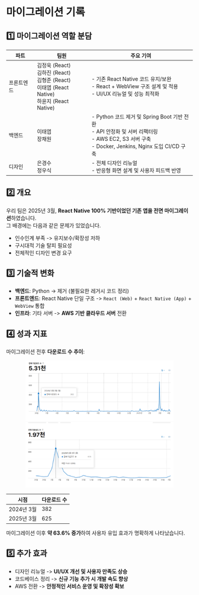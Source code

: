 # 마이그레이션 기록

## 1️⃣ 마이그레이션 역할 분담

<div align="center">

| 파트       | 팀원                                                                                                 | 주요 기여                                                                                                                                             |
| ---------- | ---------------------------------------------------------------------------------------------------- | ----------------------------------------------------------------------------------------------------------------------------------------------------- |
| 프론트엔드 | 김정욱 (React)<br>김하진 (React)<br>김형준 (React)<br>이태엽 (React Native)<br>하윤지 (React Native) | - 기존 React Native 코드 유지/보완<br>- React + WebView 구조 설계 및 적용<br>- UI/UX 리뉴얼 및 성능 최적화                                            |
| 백엔드     | 이태엽<br>장채원                                                                                     | - Python 코드 제거 및 Spring Boot 기반 전환<br>- API 안정화 및 서버 리팩터링 <br>- AWS EC2, S3 서버 구축 <br>- Docker, Jenkins, Nginx 도입 CI/CD 구축 |
| 디자인     | 은경수<br>정우식                                                                                     | - 전체 디자인 리뉴얼<br>- 반응형 화면 설계 및 사용자 피드백 반영                                                                                      |

</div>

## 2️⃣ 개요

우리 팀은 2025년 3월, **React Native 100% 기반이었던 기존 앱을 전면 마이그레이션**하였습니다.  
그 배경에는 다음과 같은 문제가 있었습니다.

- 인수인계 부족 -> 유지보수/확장성 저하
- 구시대적 기술 탈피 필요성
- 전체적인 디자인 변경 요구

## 3️⃣ 기술적 변화

- **백엔드**: Python -> 제거 (불필요한 레거시 코드 정리)
- **프론트엔드**: React Native 단일 구조 -> `React (Web)` + `React Native (App)` + `WebView` 통합
- **인프라**: 기타 서버 -> **AWS 기반 클라우드 서버** 전환

## 4️⃣ 성과 지표

마이그레이션 전후 **다운로드 수 추이**:

<div align="center">
  <img src="../assets/migration/downloads-24.png" alt="2024년 다운로드 수" width="400"/>
  <img src="../assets/migration/downloads-25.png" alt="2025년 다운로드 수" width="400"/>
</div>

<div align="center">

| 시점       | 다운로드 수 |
| ---------- | ----------- |
| 2024년 3월 | 382         |
| 2025년 3월 | 625         |

</div>

마이그레이션 이후 **약 63.6% 증가**하여 사용자 유입 효과가 명확하게 나타났습니다.

## 5️⃣ 추가 효과

- 디자인 리뉴얼 -> **UI/UX 개선 및 사용자 만족도 상승**
- 코드베이스 정리 -> **신규 기능 추가 시 개발 속도 향상**
- AWS 전환 -> **안정적인 서비스 운영 및 확장성 확보**

